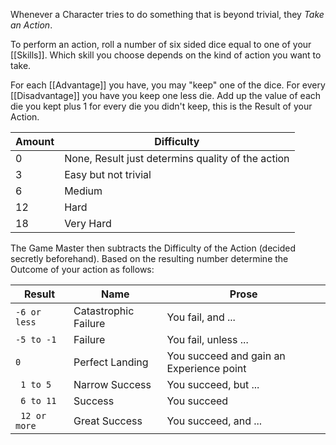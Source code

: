 Whenever a Character tries to do something that is beyond trivial, they _Take an Action_. 

To perform an action, roll a number of six sided dice equal to one of your [[Skills]]. Which skill you choose depends on the kind of action you want to take.

For each [[Advantage]] you have, you may "keep" one of the dice. For every [[Disadvantage]] you have you keep one less die. Add up the value of each die you kept plus 1 for every die you didn't keep, this is the Result of your Action.

| Amount | Difficulty                                        |
| ------ | ------------------------------------------------- |
| 0      | None, Result just determins quality of the action |
| 3      | Easy but not trivial                              |
| 6      | Medium                                            |
| 12     | Hard                                              |
| 18     | Very Hard                                         |

The Game Master then subtracts the Difficulty of the Action (decided secretly beforehand). Based on the resulting number determine the Outcome of your action as follows:

| Result        | Name                 | Prose                                    |
| ------------- | -------------------- | ---------------------------------------- |
| `-6 or less`  | Catastrophic Failure | You fail, and ...                        |
| `-5 to -1 `   | Failure              | You fail, unless ...                     |
| `0`           | Perfect Landing      | You succeed and gain an Experience point |
| `  1 to 5 `   | Narrow Success       | You succeed, but ...                     |
| ` 6 to 11`    | Success              | You succeed                              |
| ` 12 or more` | Great Success        | You succeed, and ...                     |
